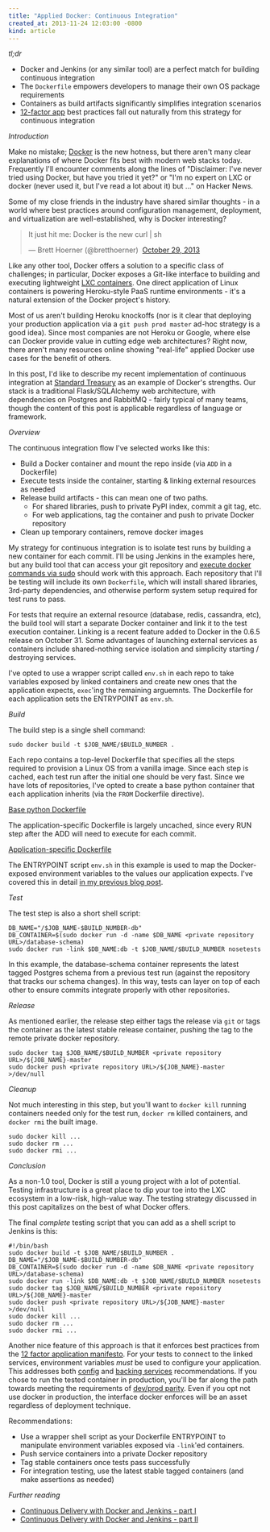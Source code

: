 ```yaml
---
title: "Applied Docker: Continuous Integration"
created_at: 2013-11-24 12:03:00 -0800
kind: article
---
```


*tl;dr*

* Docker and Jenkins (or any similar tool) are a perfect match for building continuous integration
* The `Dockerfile` empowers developers to manage their own OS package requirements
* Containers as build artifacts significantly simplifies integration scenarios
* [12-factor app](http://12factor.net) best practices fall out naturally from this strategy for
  continuous integration

*Introduction*

Make no mistake; [Docker](http://www.docker.io/) is the new hotness, but there aren't many clear
explanations of where Docker fits best with modern web stacks today. Frequently I'll encounter
comments along the lines of "Disclaimer: I've never tried using Docker, but have you tried it yet?"
or "I'm no expert on LXC or docker (never used it, but I've read a lot about it) but ..." on Hacker
News.

Some of my close friends in the industry have shared similar thoughts - in a world where best
practices around configuration management, deployment, and virtualization are well-established, why
is Docker interesting?

<blockquote class="twitter-tweet" lang="en">
  <p>It just hit me: Docker is the new curl | sh</p>&mdash; Brett Hoerner (@bretthoerner)&nbsp;
  <a href="https://twitter.com/bretthoerner/statuses/395237114331148288">October 29, 2013</a>
</blockquote>

Like any other tool, Docker offers a solution to a specific class of challenges; in particular,
Docker exposes a Git-like interface to building and executing lightweight
[LXC containers](http://linuxcontainers.org). One direct application of Linux containers is
powering Heroku-style PaaS runtime environments - it's a natural extension of the Docker project's
history.

Most of us aren't building Heroku knockoffs (nor is it clear that deploying
your production application via a `git push prod master` ad-hoc strategy is a good idea). Since
most companies are not Heroku or Google, where else can Docker provide value in cutting edge web
architectures? Right now, there aren't many resources online showing "real-life" applied Docker use
cases for the benefit of others.

In this post, I'd like to describe my recent implementation of continuous integration at
[Standard Treasury](http://standardtreasury.com) as an example of Docker's strengths. Our stack is
a traditional Flask/SQLAlchemy web architecture, with dependencies on Postgres and RabbitMQ -
fairly typical of many teams, though the content of this post is applicable regardless of language
or framework.

*Overview*

The continuous integration flow I've selected works like this:

* Build a Docker container and mount the repo inside (via `ADD` in a Dockerfile)
* Execute tests inside the container, starting & linking external resources as needed
* Release build artifacts - this can mean one of two paths.
  * For shared libraries, push to private PyPI index, commit a git tag, etc.
  * For web applications, tag the container and push to private Docker repository
* Clean up temporary containers, remove docker images

My strategy for continuous integration is to isolate test runs by building a new container for each
commit. I'll be using Jenkins in the examples here, but any build tool that can access your git
repository and
[execute docker commands via sudo](http://blog.docker.io/2013/08/containers-docker-how-secure-are-they/)
should work with this approach. Each repository that I'll be testing will include its own
`Dockerfile`, which will install shared libraries, 3rd-party dependencies, and otherwise perform
system setup required for test runs to pass.

For tests that require an external resource (database, redis, cassandra, etc), the build tool will
start a separate Docker container and link it to the test execution container. Linking is a recent
feature added to Docker in the 0.6.5 release on October 31. Some advantages of launching external
services as containers include shared-nothing service isolation and simplicity starting / destroying
services.

I've opted to use a wrapper script called `env.sh` in each repo to take variables
exposed by linked containers and create new ones that the application expects, `exec`'ing the
remaining arguemnts. The Dockerfile for each application sets the ENTRYPOINT as `env.sh`.

*Build*

The build step is a single shell command:

    sudo docker build -t $JOB_NAME/$BUILD_NUMBER .

Each repo contains a top-level Dockerfile that specifies all the steps required to provision a
Linux OS from a vanilla image. Since each step is cached, each test run after the initial one
should be very fast. Since we have lots of repositories, I've opted to create a base python
container that each application inherits (via the `FROM` Dockerfile directive).

[Base python Dockerfile](https://gist.github.com/mikeclarke/7620172)
<script src="https://gist.github.com/mikeclarke/7620172.js"></script>

The application-specific Dockerfile is largely uncached, since every RUN step after the ADD will
need to execute for each commit.

[Application-specific Dockerfile](https://gist.github.com/mikeclarke/7620210)
<script src="https://gist.github.com/mikeclarke/7620210.js"></script>

The ENTRYPOINT script `env.sh` in this example is used to map the Docker-exposed environment
variables to the values our application expects. I've covered this in detail
[in my previous blog post](/2013/11/docker-links-and-runtime-env-vars/).

*Test*

The test step is also a short shell script:

    DB_NAME="/$JOB_NAME-$BUILD_NUMBER-db"
    DB_CONTAINER=$(sudo docker run -d -name $DB_NAME <private repository URL>/database-schema)
    sudo docker run -link $DB_NAME:db -t $JOB_NAME/$BUILD_NUMBER nosetests

In this example, the database-schema container represents the latest tagged Postgres schema from
a previous test run (against the repository that tracks our schema changes). In this way, tests
can layer on top of each other to ensure commits integrate properly with other repositories.

*Release*

As mentioned earlier, the release step either tags the release via `git` or tags the container as
the latest stable release container, pushing the tag to the remote private docker repository.

    sudo docker tag $JOB_NAME/$BUILD_NUMBER <private repository URL>/${JOB_NAME}-master
    sudo docker push <private repository URL>/${JOB_NAME}-master >/dev/null

*Cleanup*

Not much interesting in this step, but you'll want to `docker kill` running containers needed only
for the test run, `docker rm` killed containers, and `docker rmi` the built image.

    sudo docker kill ...
    sudo docker rm ...
    sudo docker rmi ...

*Conclusion*

As a non-1.0 tool, Docker is still a young project with a lot of potential. Testing infrastructure
is a great place to dip your toe into the LXC ecosystem in a low-risk, high-value way. The testing
strategy discussed in this post capitalizes on the best of what Docker offers.

The final *complete* testing script that you can add as a shell script to Jenkins is this:

    #!/bin/bash
    sudo docker build -t $JOB_NAME/$BUILD_NUMBER .
    DB_NAME="/$JOB_NAME-$BUILD_NUMBER-db"
    DB_CONTAINER=$(sudo docker run -d -name $DB_NAME <private repository URL>/database-schema)
    sudo docker run -link $DB_NAME:db -t $JOB_NAME/$BUILD_NUMBER nosetests
    sudo docker tag $JOB_NAME/$BUILD_NUMBER <private repository URL>/${JOB_NAME}-master
    sudo docker push <private repository URL>/${JOB_NAME}-master >/dev/null
    sudo docker kill ...
    sudo docker rm ...
    sudo docker rmi ...

Another nice feature of this approach is that it enforces best practices from the
[12 factor application manifesto](http://12factor.net/). For your tests to connect to the linked
services, environment variables *must* be used to configure your application. This addresses both
[config](http://12factor.net/config) and [backing services](http://12factor.net/backing-services)
recommendations. If you chose to run the tested container in production, you'll be far along the
path towards meeting the requirements of [dev/prod parity](http://12factor.net/dev-prod-parity).
Even if you opt not use docker in production, the interface docker enforces will be an asset
regardless of deployment technique.

Recommendations:

* Use a wrapper shell script as your Dockerfile ENTRYPOINT to manipulate environment variables
  exposed via `-link`'ed containers.
* Push service containers into a private Docker repository
* Tag stable containers once tests pass successfully
* For integration testing, use the latest stable tagged containers (and make assertions as needed)

*Further reading*

* [Continuous Delivery with Docker and Jenkins - part I](http://blog.howareyou.com/post/62157486858/continuous-delivery-with-docker-and-jenkins-part-i)
* [Continuous Delivery with Docker and Jenkins - part II](http://blog.howareyou.com/post/65048170054/continuous-delivery-with-docker-and-jenkins-part-ii)
